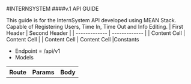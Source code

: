 #INTERNSYSTEM
####v.1 API GUIDE

This guide is for the InternSystem API developed using MEAN Stack. Capable of Registering Users, Time In, Time Out and Info Editing.
| First Header  | Second Header |
| ------------- | ------------- |
| Content Cell  | Content Cell  |
| Content Cell  | Content Cell  |Constants
- Endpoint = /api/v1
- Models

<table>
<tr>
	<th>Route</th>
	<th>Params</th>
	<th>Body</th>
</tr>
</table>